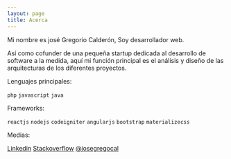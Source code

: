 ```yaml
---
layout: page
title: Acerca
---
```


Mi nombre es josé Gregorio Calderón, Soy desarrollador web.

Así como cofunder de una pequeña startup dedicada al desarrollo de software a la medida, aquí mi función principal es el análisis y diseño de las arquitecturas de los diferentes proyectos.

Lenguajes principales:

`php` `javascript` `java`

Frameworks: 

`reactjs` `nodejs` `codeigniter` `angularjs` `bootstrap` `materializecss`

Medias:

[Linkedin](https://www.linkedin.com/in/josegregoriocalderon/)
[Stackoverflow](https://es.stackoverflow.com/users/1839/goyo?tab=profile)
[@josegregocal](https://twitter.com/JoseGregoCal)
